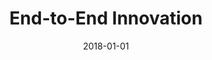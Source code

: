 ---
title: End-to-End Innovation
date : 2018-01-01
level : ungraded
required    : yes
skills : Behaviour, Mindset, Competency
difficulty  : easy
questions :
    - "CP-IN-01: Give an example of an idea that you suggested that led to improvements within your organisation."
    - "CP-IN-02: Tell me about a time when you identified a risk and offered a unique method of addressing the risk."
    - "CP-IN-03: Tell me about a time when you contributed to the development of an innovative idea that impacted the market, industry, and ecosystem."
    - "CP-IN-04: Tell me about a time when an innovative product or service you worked on failed. Looking back, what would you have done differently to ensure success?"
desirable :
    - Identified new ways to apply existing information that improved the customer experience
    - Understood the lifecycle of a product/service and its impact on the customer experience
    - Recognised and managed risks to ensure a positive customer experience
    - Analysed gaps between the user/customer or scenario needs and the existing solution portfolio
    - Made suggestions for improvement that were mutually beneficial to the customer and organisation
bonus_points :
    - Identified new ways to apply existing information that improved the customer experience and business processes
    - Understood the lifecycle of a product/service and its impact on customer experience
    - Anticipated and managed risks to ensure a positive customer experience
    - Created solutions that were “in tune” with the company and market, and served to address user/customer needs
    - Made innovative suggestions for improvement that were mutually beneficial to the customer and organisation
---